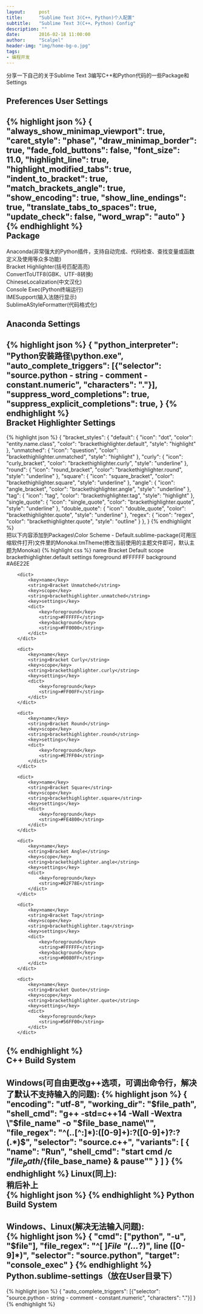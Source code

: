 ```yaml
---
layout:     post
title:      "Sublime Text 3(C++、Python)个人配置"
subtitle:   "Sublime Text 3(C++、Python) Config"
description: ""
date:       2016-02-18 11:00:00
author:     "Scalpel"
header-img: "img/home-bg-o.jpg"
tags:
- 编程开发
---
```

分享一下自己的关于Sublime Text 3编写C++和Python代码的一些Package和Settings  

Preferences User Settings
---
{% highlight json %}
{
    "always_show_minimap_viewport": true,
    "caret_style": "phase",
    "draw_minimap_border": true,
    "fade_fold_buttons": false,
    "font_size": 11.0,
    "highlight_line": true,
    "highlight_modified_tabs": true,
    "indent_to_bracket": true,
    "match_brackets_angle": true,
    "show_encoding": true,
    "show_line_endings": true,
    "translate_tabs_to_spaces": true,
    "update_check": false,
    "word_wrap": "auto"
}
{% endhighlight %}  
Package
---  
Anaconda(非常强大的Python插件，支持自动完成、代码检查、查找变量或函数定义及使用等众多功能)  
Bracket Highlighter(括号匹配高亮)  
ConvertToUTF8(GBK、UTF-8转换)  
ChineseLocalization(中文汉化)  
Console Exec(Python终端运行)  
IMESupport(输入法随行显示)  
SublimeAStyleFormatter(代码格式化)  

Anaconda Settings
---
{% highlight json %}
{
    "python_interpreter": "Python安装路径\\python.exe",
    "auto_complete_triggers": [{"selector": "source.python - string - comment - constant.numeric", "characters": "."}],
    "suppress_word_completions": true,
    "suppress_explicit_completions": true,
}
{% endhighlight %}  
Bracket Highlighter Settings
---
{% highlight json %}
{
    "bracket_styles": {
        "default": {
            "icon": "dot",
            "color": "entity.name.class",
            "color": "brackethighlighter.default",
            "style": "highlight"
        },
        "unmatched": {
            "icon": "question",
            "color": "brackethighlighter.unmatched",
            "style": "highlight"
        },
        "curly": {
            "icon": "curly_bracket",
            "color": "brackethighlighter.curly",
            "style": "underline"
        },
        "round": {
            "icon": "round_bracket",
            "color": "brackethighlighter.round",
            "style": "underline"
        },
        "square": {
            "icon": "square_bracket",
            "color": "brackethighlighter.square",
            "style": "underline"
        },
        "angle": {
            "icon": "angle_bracket",
            "color": "brackethighlighter.angle",
            "style": "underline"
        },
        "tag": {
            "icon": "tag",
            "color": "brackethighlighter.tag",
            "style": "highlight"
        },
        "single_quote": {
            "icon": "single_quote",
            "color": "brackethighlighter.quote",
            "style": "underline"
        },
        "double_quote": {
            "icon": "double_quote",
            "color": "brackethighlighter.quote",
            "style": "underline"
        },
        "regex": {
            "icon": "regex",
            "color": "brackethighlighter.quote",
            "style": "outline"
        }
    },
}
{% endhighlight %}  
把以下内容添加到Packages\Color Scheme - Default.sublime-package(可用压缩软件打开)文件里的Monokai.tmTheme(修改当前使用的主题文件即可，默认主题为Monokai)
{% highlight css %}
        <dict>
            <key>name</key>
            <string>Bracket Default</string>
            <key>scope</key>
            <string>brackethighlighter.default</string>
            <key>settings</key>
            <dict>
                <key>foreground</key>
                <string>#FFFFFF</string>
                <key>background</key>
                <string>#A6E22E</string>
            </dict>
        </dict>     

        <dict>
            <key>name</key>
            <string>Bracket Unmatched</string>
            <key>scope</key>
            <string>brackethighlighter.unmatched</string>
            <key>settings</key>
            <dict>
                <key>foreground</key>
                <string>#FFFFFF</string>
                <key>background</key>
                <string>#FF0000</string>
            </dict>
        </dict>     

        <dict>
            <key>name</key>
            <string>Bracket Curly</string>
            <key>scope</key>
            <string>brackethighlighter.curly</string>
            <key>settings</key>
            <dict>
                <key>foreground</key>
                <string>#FF00FF</string>
            </dict>
        </dict>     

        <dict>
            <key>name</key>
            <string>Bracket Round</string>
            <key>scope</key>
            <string>brackethighlighter.round</string>
            <key>settings</key>
            <dict>
                <key>foreground</key>
                <string>#E7FF04</string>
            </dict>
        </dict>     

        <dict>
            <key>name</key>
            <string>Bracket Square</string>
            <key>scope</key>
            <string>brackethighlighter.square</string>
            <key>settings</key>
            <dict>
                <key>foreground</key>
                <string>#FE4800</string>
            </dict>
        </dict>     

        <dict>
            <key>name</key>
            <string>Bracket Angle</string>
            <key>scope</key>
            <string>brackethighlighter.angle</string>
            <key>settings</key>
            <dict>
                <key>foreground</key>
                <string>#02F78E</string>
            </dict>
        </dict>     

        <dict>
            <key>name</key>
            <string>Bracket Tag</string>
            <key>scope</key>
            <string>brackethighlighter.tag</string>
            <key>settings</key>
            <dict>
                <key>foreground</key>
                <string>#FFFFFF</string>
                <key>background</key>
                <string>#0080FF</string>
            </dict>
        </dict>     

        <dict>
            <key>name</key>
            <string>Bracket Quote</string>
            <key>scope</key>
            <string>brackethighlighter.quote</string>
            <key>settings</key>
            <dict>
                <key>foreground</key>
                <string>#56FF00</string>
            </dict>
        </dict>
{% endhighlight %}  
C++ Build System
---  
Windows(可自由更改g++选项，可调出命令行，解决了默认不支持输入的问题):
{% highlight json %}
{
    "encoding": "utf-8",
    "working_dir": "$file_path",
    "shell_cmd": "g++ -std=c++14 -Wall -Wextra \"$file_name\" -o \"$file_base_name\"",
    "file_regex": "^(..[^:]*):([0-9]+):?([0-9]+)?:? (.*)$",
    "selector": "source.c++",
    "variants": 
    [
        {   
            "name": "Run",
            "shell_cmd": "start cmd /c \"${file_path}/${file_base_name} & pause\""
        }
    ]
}
{% endhighlight %}
Linux(同上):  
稍后补上  
{% highlight json %}
{% endhighlight %}
Python Build System
--- 
Windows、Linux(解决无法输入问题):  
{% highlight json %}
{
    "cmd": ["python", "-u", "$file"],
    "file_regex": "^[ ]*File \"(...*?)\", line ([0-9]*)",
    "selector": "source.python",
    "target": "console_exec"
}
{% endhighlight %}
Python.sublime-settings（放在User目录下）
---
{% highlight json %}
{
    "auto_complete_triggers": [{"selector": "source.python - string - comment - constant.numeric", "characters": "."}]
}
{% endhighlight %}